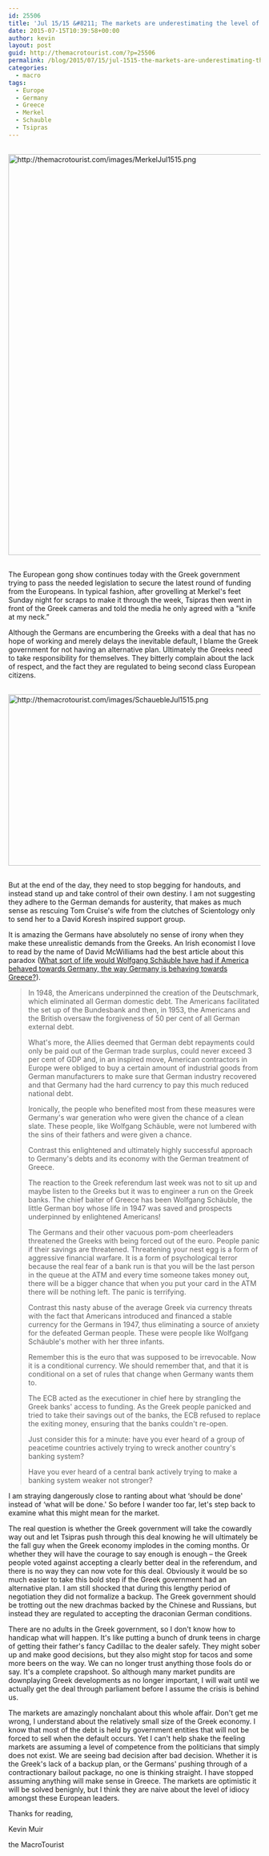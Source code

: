 ```yaml
---
id: 25506
title: 'Jul 15/15 &#8211; The markets are underestimating the level of idiocy'
date: 2015-07-15T10:39:58+00:00
author: kevin
layout: post
guid: http://themacrotourist.com/?p=25506
permalink: /blog/2015/07/15/jul-1515-the-markets-are-underestimating-the-level-of-idiocy/
categories:
  - macro
tags:
  - Europe
  - Germany
  - Greece
  - Merkel
  - Schauble
  - Tsipras
---
```


  <img src="http://themacrotourist.com/images/MerkelJul1515.png" alt="http://themacrotourist.com/images/MerkelJul1515.png" style="margin:30px auto;display:block;" width="600" height="800">

The European gong show continues today with the Greek government trying to pass the needed legislation to secure the latest round of funding from the Europeans. In typical fashion, after grovelling at Merkel's feet Sunday night for scraps to make it through the week, Tsipras then went in front of the Greek cameras and told the media he only agreed with a "knife at my neck.”

Although the Germans are encumbering the Greeks with a deal that has no hope of working and merely delays the inevitable default, I blame the Greek government for not having an alternative plan. Ultimately the Greeks need to take responsibility for themselves. They bitterly complain about the lack of respect, and the fact they are regulated to being second class European citizens.


  <img src="http://themacrotourist.com/images/SchauebleJul1515.png" alt="http://themacrotourist.com/images/SchauebleJul1515.png" style="margin:30px auto;display:block;" width="600" height="342">

But at the end of the day, they need to stop begging for handouts, and instead stand up and take control of their own destiny. I am not suggesting they adhere to the German demands for austerity, that makes as much sense as rescuing Tom Cruise's wife from the clutches of Scientology only to send her to a David Koresh inspired support group.

It is amazing the Germans have absolutely no sense of irony when they make these unrealistic demands from the Greeks. An Irish economist I love to read by the name of David McWilliams had the best article about this paradox ([What sort of life would Wolfgang Schäuble have had if America behaved towards Germany, the way Germany is behaving towards Greece?](http://www.davidmcwilliams.ie/2015/07/13/what-sort-of-life-would-wolfgang-schauble-have-had-if-america-behaved-towards-germany-the-way-germany-is-behaving-towards-greece?utm_source=rss&utm_medium=rss&utm_campaign=what-sort-of-life-would-wolfgang-schauble-have-had-if-america-behaved-towards-germany-the-way-germany-is-behaving-towards-greece)).

> In 1948, the Americans underpinned the creation of the Deutschmark, which eliminated all German domestic debt. The Americans facilitated the set up of the Bundesbank and then, in 1953, the Americans and the British oversaw the forgiveness of 50 per cent of all German external debt.
> 
> What's more, the Allies deemed that German debt repayments could only be paid out of the German trade surplus, could never exceed 3 per cent of GDP and, in an inspired move, American contractors in Europe were obliged to buy a certain amount of industrial goods from German manufacturers to make sure that German industry recovered and that Germany had the hard currency to pay this much reduced national debt.
> 
> Ironically, the people who benefited most from these measures were Germany's war generation who were given the chance of a clean slate. These people, like Wolfgang Schäuble, were not lumbered with the sins of their fathers and were given a chance.
> 
> Contrast this enlightened and ultimately highly successful approach to Germany's debts and its economy with the German treatment of Greece.
> 
> The reaction to the Greek referendum last week was not to sit up and maybe listen to the Greeks but it was to engineer a run on the Greek banks. The chief baiter of Greece has been Wolfgang Schäuble, the little German boy whose life in 1947 was saved and prospects underpinned by enlightened Americans!
> 
> The Germans and their other vacuous pom-pom cheerleaders threatened the Greeks with being forced out of the euro. People panic if their savings are threatened. Threatening your nest egg is a form of aggressive financial warfare. It is a form of psychological terror because the real fear of a bank run is that you will be the last person in the queue at the ATM and every time someone takes money out, there will be a bigger chance that when you put your card in the ATM there will be nothing left. The panic is terrifying.
> 
> Contrast this nasty abuse of the average Greek via currency threats with the fact that Americans introduced and financed a stable currency for the Germans in 1947, thus eliminating a source of anxiety for the defeated German people. These were people like Wolfgang Schäuble's mother with her three infants.
> 
> Remember this is the euro that was supposed to be irrevocable. Now it is a conditional currency. We should remember that, and that it is conditional on a set of rules that change when Germany wants them to.
> 
> The ECB acted as the executioner in chief here by strangling the Greek banks' access to funding. As the Greek people panicked and tried to take their savings out of the banks, the ECB refused to replace the exiting money, ensuring that the banks couldn't re-open.
> 
> Just consider this for a minute: have you ever heard of a group of peacetime countries actively trying to wreck another country's banking system?
> 
> Have you ever heard of a central bank actively trying to make a banking system weaker not stronger?

I am straying dangerously close to ranting about what ‘should be done' instead of ‘what will be done.' So before I wander too far, let's step back to examine what this might mean for the market.

The real question is whether the Greek government will take the cowardly way out and let Tsipras push through this deal knowing he will ultimately be the fall guy when the Greek economy implodes in the coming months. Or whether they will have the courage to say enough is enough &#8211; the Greek people voted against accepting a clearly better deal in the referendum, and there is no way they can now vote for this deal. Obviously it would be so much easier to take this bold step if the Greek government had an alternative plan. I am still shocked that during this lengthy period of negotiation they did not formalize a backup. The Greek government should be trotting out the new drachmas backed by the Chinese and Russians, but instead they are regulated to accepting the draconian German conditions.

There are no adults in the Greek government, so I don't know how to handicap what will happen. It's like putting a bunch of drunk teens in charge of getting their father's fancy Cadillac to the dealer safely. They might sober up and make good decisions, but they also might stop for tacos and some more beers on the way. We can no longer trust anything those fools do or say. It's a complete crapshoot. So although many market pundits are downplaying Greek developments as no longer important, I will wait until we actually get the deal through parliament before I assume the crisis is behind us.

The markets are amazingly nonchalant about this whole affair. Don't get me wrong, I understand about the relatively small size of the Greek economy. I know that most of the debt is held by government entities that will not be forced to sell when the default occurs. Yet I can't help shake the feeling markets are assuming a level of competence from the politicians that simply does not exist. We are seeing bad decision after bad decision. Whether it is the Greek's lack of a backup plan, or the Germans' pushing through of a contractionary bailout package, no one is thinking straight. I have stopped assuming anything will make sense in Greece. The markets are optimistic it will be solved benignly, but I think they are naive about the level of idiocy amongst these European leaders.

Thanks for reading,
  
Kevin Muir
  
the MacroTourist